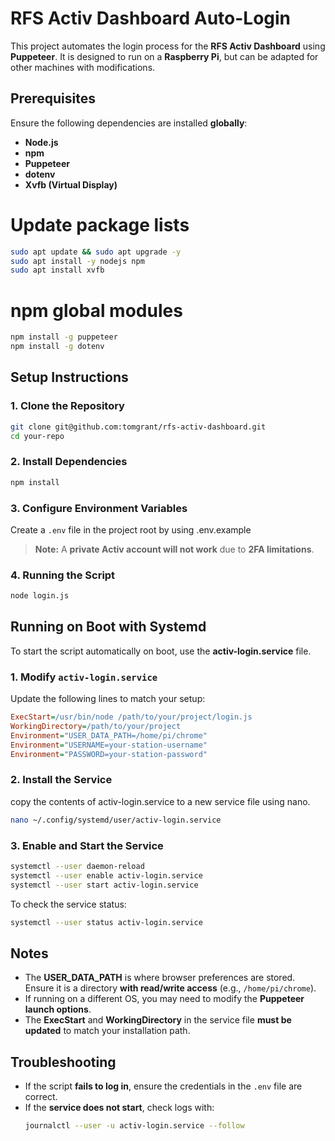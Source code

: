 # RFS Activ Dashboard Auto-Login

This project automates the login process for the **RFS Activ Dashboard** using **Puppeteer**. It is designed to run on a **Raspberry Pi**, but can be adapted for other machines with modifications.

## Prerequisites

Ensure the following dependencies are installed **globally**:
- **Node.js**
- **npm**
- **Puppeteer**
- **dotenv**
- **Xvfb (Virtual Display)**

# Update package lists
```sh
sudo apt update && sudo apt upgrade -y
sudo apt install -y nodejs npm
sudo apt install xvfb
```

# npm global modules
```sh
npm install -g puppeteer
npm install -g dotenv
```

## Setup Instructions

### 1. Clone the Repository
```sh
git clone git@github.com:tomgrant/rfs-activ-dashboard.git
cd your-repo
```

### 2. Install Dependencies
```sh
npm install
```

### 3. Configure Environment Variables
Create a `.env` file in the project root by using .env.example

> **Note:** A **private Activ account will not work** due to **2FA limitations**.

### 4. Running the Script
```sh
node login.js
```

## Running on Boot with Systemd
To start the script automatically on boot, use the **activ-login.service** file.

### 1. Modify `activ-login.service`
Update the following lines to match your setup:
```ini
ExecStart=/usr/bin/node /path/to/your/project/login.js
WorkingDirectory=/path/to/your/project
Environment="USER_DATA_PATH=/home/pi/chrome"
Environment="USERNAME=your-station-username"
Environment="PASSWORD=your-station-password"
```

### 2. Install the Service
copy the contents of activ-login.service to a new service file using nano.

```sh
nano ~/.config/systemd/user/activ-login.service
```

### 3. Enable and Start the Service
```sh
systemctl --user daemon-reload
systemctl --user enable activ-login.service
systemctl --user start activ-login.service
```

To check the service status:
```sh
systemctl --user status activ-login.service
```

## Notes
- The **USER_DATA_PATH** is where browser preferences are stored. Ensure it is a directory **with read/write access** (e.g., `/home/pi/chrome`).
- If running on a different OS, you may need to modify the **Puppeteer launch options**.
- The **ExecStart** and **WorkingDirectory** in the service file **must be updated** to match your installation path.

## Troubleshooting
- If the script **fails to log in**, ensure the credentials in the `.env` file are correct.
- If the **service does not start**, check logs with:
  ```sh
  journalctl --user -u activ-login.service --follow
  ```

